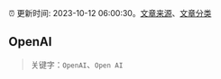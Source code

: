 :alarm_clock: 更新时间: 2023-10-12 06:00:30。[文章来源](/README.md)、[文章分类](/TAGS.md)

## OpenAI


> 关键字：`OpenAI`、`Open AI`



